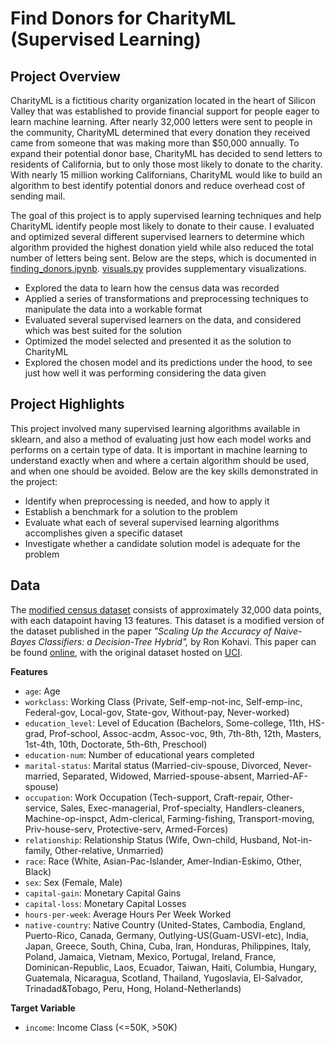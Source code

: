 # Find Donors for CharityML (Supervised Learning)

## Project Overview

CharityML is a fictitious charity organization located in the heart of Silicon Valley that was established to provide financial support for people eager to learn machine learning. After nearly 32,000 letters were sent to people in the community, CharityML determined that every donation they received came from someone that was making more than $50,000 annually. To expand their potential donor base, CharityML has decided to send letters to residents of California, but to only those most likely to donate to the charity. With nearly 15 million working Californians, CharityML would like to build an algorithm to best identify potential donors and reduce overhead cost of sending mail.

The goal of this project is to apply supervised learning techniques and help CharityML identify people most likely to donate to their cause. I evaluated and optimized several different supervised learners to determine which algorithm provided the highest donation yield while also reduced the total number of letters being sent.  Below are the steps, which is documented in [finding_donors.ipynb](https://github.com/iDataist/Find-Donors-for-CharityML/blob/master/finding_donors.ipynb). [visuals.py](https://github.com/iDataist/Find-Donors-for-CharityML/blob/master/visuals.py) provides supplementary visualizations.

- Explored the data to learn how the census data was recorded
- Applied a series of transformations and preprocessing techniques to manipulate the data into a workable format
- Evaluated several supervised learners on the data, and considered which was best suited for the solution
- Optimized the model selected and presented it as the solution to CharityML
- Explored the chosen model and its predictions under the hood, to see just how well it was performing considering the data given

## Project Highlights

This project involved many supervised learning algorithms available in sklearn, and also a method of evaluating just how each model works and performs on a certain type of data. It is important in machine learning to understand exactly when and where a certain algorithm should be used, and when one should be avoided. Below are the key skills demonstrated in the project:

- Identify when preprocessing is needed, and how to apply it
- Establish a benchmark for a solution to the problem
- Evaluate what each of several supervised learning algorithms accomplishes given a specific dataset
- Investigate whether a candidate solution model is adequate for the problem

## Data

The [modified census dataset](https://github.com/iDataist/Find-Donors-for-CharityML/blob/master/census.csv) consists of approximately 32,000 data points, with each datapoint having 13 features. This dataset is a modified version of the dataset published in the paper *"Scaling Up the Accuracy of Naive-Bayes Classifiers: a Decision-Tree Hybrid",* by Ron Kohavi. This paper can be found [online](https://www.aaai.org/Papers/KDD/1996/KDD96-033.pdf), with the original dataset hosted on [UCI](https://archive.ics.uci.edu/ml/datasets/Census+Income).

**Features**
- `age`: Age
- `workclass`: Working Class (Private, Self-emp-not-inc, Self-emp-inc, Federal-gov, Local-gov, State-gov, Without-pay, Never-worked)
- `education_level`: Level of Education (Bachelors, Some-college, 11th, HS-grad, Prof-school, Assoc-acdm, Assoc-voc, 9th, 7th-8th, 12th, Masters, 1st-4th, 10th, Doctorate, 5th-6th, Preschool)
- `education-num`: Number of educational years completed
- `marital-status`: Marital status (Married-civ-spouse, Divorced, Never-married, Separated, Widowed, Married-spouse-absent, Married-AF-spouse)
- `occupation`: Work Occupation (Tech-support, Craft-repair, Other-service, Sales, Exec-managerial, Prof-specialty, Handlers-cleaners, Machine-op-inspct, Adm-clerical, Farming-fishing, Transport-moving, Priv-house-serv, Protective-serv, Armed-Forces)
- `relationship`: Relationship Status (Wife, Own-child, Husband, Not-in-family, Other-relative, Unmarried)
- `race`: Race (White, Asian-Pac-Islander, Amer-Indian-Eskimo, Other, Black)
- `sex`: Sex (Female, Male)
- `capital-gain`: Monetary Capital Gains
- `capital-loss`: Monetary Capital Losses
- `hours-per-week`: Average Hours Per Week Worked
- `native-country`: Native Country (United-States, Cambodia, England, Puerto-Rico, Canada, Germany, Outlying-US(Guam-USVI-etc), India, Japan, Greece, South, China, Cuba, Iran, Honduras, Philippines, Italy, Poland, Jamaica, Vietnam, Mexico, Portugal, Ireland, France, Dominican-Republic, Laos, Ecuador, Taiwan, Haiti, Columbia, Hungary, Guatemala, Nicaragua, Scotland, Thailand, Yugoslavia, El-Salvador, Trinadad&Tobago, Peru, Hong, Holand-Netherlands)

**Target Variable**
- `income`: Income Class (<=50K, >50K)
